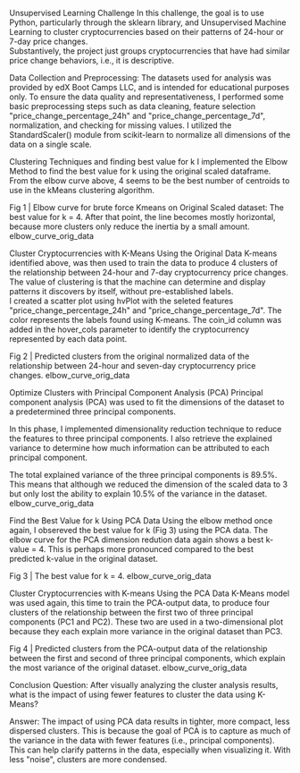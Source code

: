 Unsupervised Learning Challenge
In this challenge, the goal is to use Python, particularly through the sklearn library, and Unsupervised Machine Learning to cluster cryptocurrencies based on their patterns of 24-hour or 7-day price changes. <br> Substantively, the project just groups cryptocurrencies that have had similar price change behaviors, i.e., it is descriptive.

Data Collection and Preprocessing:
The datasets used for analysis was provided by edX Boot Camps LLC, and is intended for educational purposes only. To ensure the data quality and representativeness, I performed some basic preprocessing steps such as data cleaning, feature selection "price_change_percentage_24h" and "price_change_percentage_7d", normalization, and checking for missing values. I utilized the StandardScaler() module from scikit-learn to normalize all dimensions of the data on a single scale. <br>

Clustering Techniques and finding best value for k
I implemented the Elbow Method to find the best value for k using the original scaled dataframe. From the elbow curve above, 4 seems to be the best number of centroids to use in the kMeans clustering algorithm.

Fig 1 | Elbow curve for brute force Kmeans on Original Scaled dataset:
The best value for k = 4. After that point, the line becomes mostly horizontal, because more clusters only reduce the inertia by a small amount.
elbow_curve_orig_data

Cluster Cryptocurrencies with K-Means Using the Original Data
K-means identified above, was then used to train the data to produce 4 clusters of the relationship between 24-hour and 7-day cryptocurrency price changes. The value of clustering is that the machine can determine and display patterns it discovers by itself, without pre-established labels. <br> I created a scatter plot using hvPlot with the seleted features "price_change_percentage_24h" and "price_change_percentage_7d". The color represents the labels found using K-means. The coin_id column was added in the hover_cols parameter to identify the cryptocurrency represented by each data point.

Fig 2 | Predicted clusters from the original normalized data of the relationship between 24-hour and seven-day cryptocurrency price changes.
elbow_curve_orig_data <br>

Optimize Clusters with Principal Component Analysis (PCA)
Principal component analysis (PCA) was used to fit the dimensions of the dataset to a predetermined three principal components.

In this phase, I implemented dimensionality reduction technique to reduce the features to three principal components. I also retrieve the explained variance to determine how much information can be attributed to each principal component. <br>

The total explained variance of the three principal components is 89.5%. <br> This means that although we reduced the dimension of the scaled data to 3 but only lost the ability to explain 10.5% of the variance in the dataset.
elbow_curve_orig_data

Find the Best Value for k Using PCA Data
Using the elbow method once again, I obsereved the best value for k (Fig 3) using the PCA data. The elbow curve for the PCA dimension redution data again shows a best k-value = 4. This is perhaps more pronounced compared to the best predicted k-value in the original dataset.

Fig 3 | The best value for k = 4.
elbow_curve_orig_data <br>

Cluster Cryptocurrencies with K-means Using the PCA Data
K-Means model was used again, this time to train the PCA-output data, to produce four clusters of the relationship between the first two of three principal components (PC1 and PC2). These two are used in a two-dimensional plot because they each explain more variance in the original dataset than PC3.

Fig 4 | Predicted clusters from the PCA-output data of the relationship between the first and second of three principal components, which explain the most variance of the original dataset.
elbow_curve_orig_data <br>

Conclusion
Question: After visually analyzing the cluster analysis results, what is the impact of using fewer features to cluster the data using K-Means?

Answer: The impact of using PCA data results in tighter, more compact, less dispersed clusters. This is because the goal of PCA is to capture as much of the variance in the data with fewer features (i.e., principal components). This can help clarify patterns in the data, especially when visualizing it. With less "noise", clusters are more condensed.
